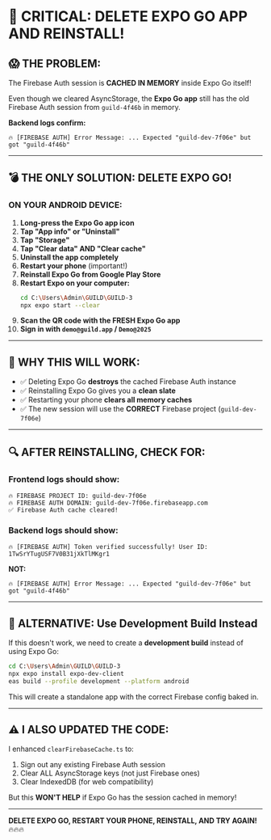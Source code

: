 # 🚨 **CRITICAL: DELETE EXPO GO APP AND REINSTALL!**

## 😱 **THE PROBLEM:**

The Firebase Auth session is **CACHED IN MEMORY** inside Expo Go itself!

Even though we cleared AsyncStorage, the **Expo Go app** still has the old Firebase Auth session from `guild-4f46b` in memory.

**Backend logs confirm:**
```
🔥 [FIREBASE AUTH] Error Message: ... Expected "guild-dev-7f06e" but got "guild-4f46b"
```

---

## 💣 **THE ONLY SOLUTION: DELETE EXPO GO!**

### **ON YOUR ANDROID DEVICE:**

1. **Long-press the Expo Go app icon**
2. **Tap "App info" or "Uninstall"**
3. **Tap "Storage"**
4. **Tap "Clear data" AND "Clear cache"**
5. **Uninstall the app completely**
6. **Restart your phone** (important!)
7. **Reinstall Expo Go from Google Play Store**
8. **Restart Expo on your computer:**
   ```bash
   cd C:\Users\Admin\GUILD\GUILD-3
   npx expo start --clear
   ```
9. **Scan the QR code with the FRESH Expo Go app**
10. **Sign in with `demo@guild.app` / `Demo@2025`**

---

## 🎯 **WHY THIS WILL WORK:**

- ✅ Deleting Expo Go **destroys** the cached Firebase Auth instance
- ✅ Reinstalling Expo Go gives you a **clean slate**
- ✅ Restarting your phone **clears all memory caches**
- ✅ The new session will use the **CORRECT** Firebase project (`guild-dev-7f06e`)

---

## 🔍 **AFTER REINSTALLING, CHECK FOR:**

### **Frontend logs should show:**
```
🔥 FIREBASE PROJECT ID: guild-dev-7f06e
🔥 FIREBASE AUTH DOMAIN: guild-dev-7f06e.firebaseapp.com
✅ Firebase Auth cache cleared!
```

### **Backend logs should show:**
```
🔥 [FIREBASE AUTH] Token verified successfully! User ID: 1TwSrYTugUSF7V0B31jXkTlMKgr1
```

**NOT:**
```
🔥 [FIREBASE AUTH] Error Message: ... Expected "guild-dev-7f06e" but got "guild-4f46b"
```

---

## 📝 **ALTERNATIVE: Use Development Build Instead**

If this doesn't work, we need to create a **development build** instead of using Expo Go:

```bash
cd C:\Users\Admin\GUILD\GUILD-3
npx expo install expo-dev-client
eas build --profile development --platform android
```

This will create a standalone app with the correct Firebase config baked in.

---

## ⚠️ **I ALSO UPDATED THE CODE:**

I enhanced `clearFirebaseCache.ts` to:
1. Sign out any existing Firebase Auth session
2. Clear ALL AsyncStorage keys (not just Firebase ones)
3. Clear IndexedDB (for web compatibility)

But this **WON'T HELP** if Expo Go has the session cached in memory!

---

**DELETE EXPO GO, RESTART YOUR PHONE, REINSTALL, AND TRY AGAIN!** 🔥🔥🔥

